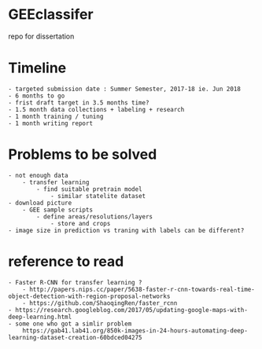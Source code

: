 # GEEclassifer
repo for dissertation

# Timeline
    - targeted submission date : Summer Semester, 2017-18 ie. Jun 2018
    - 6 months to go
    - frist draft target in 3.5 months time?
    - 1.5 month data collections + labeling + research 
    - 1 month training / tuning
    - 1 month writing report


# Problems to be solved 
    - not enough data
        - transfer learning 
            - find suitable pretrain model 
                - similar statelite dataset
    - download picture 
        - GEE sample scripts 
            - define areas/resolutions/layers 
                - store and crops 
    - image size in prediction vs traning with labels can be different? 

# reference to read
    - Faster R-CNN for transfer learning ? 
        - http://papers.nips.cc/paper/5638-faster-r-cnn-towards-real-time-object-detection-with-region-proposal-networks
        - https://github.com/ShaoqingRen/faster_rcnn
    - https://research.googleblog.com/2017/05/updating-google-maps-with-deep-learning.html
    - some one who got a simlir problem 
        https://gab41.lab41.org/850k-images-in-24-hours-automating-deep-learning-dataset-creation-60bdced04275
        